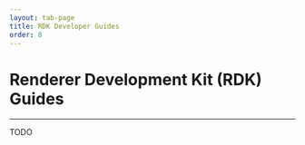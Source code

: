 ```yaml
---
layout: tab-page
title: RDK Developer Guides
order: 8
---
```


# Renderer Development Kit (RDK) Guides
---

TODO
